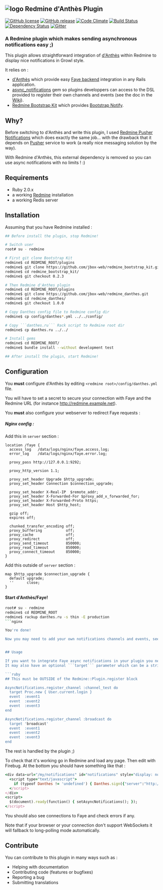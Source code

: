 ## ![logo](https://raw.github.com/jbox-web/redmine_danthes/gh-pages/images/redmine_logo.png) Redmine d'Anthès Plugin

[![GitHub license](https://img.shields.io/github/license/jbox-web/redmine_danthes.svg)](https://github.com/jbox-web/redmine_danthes/blob/devel/LICENSE)
[![GitHub release](https://img.shields.io/github/release/jbox-web/redmine_danthes.svg)](https://github.com/jbox-web/redmine_danthes/releases/latest)
[![Code Climate](https://codeclimate.com/github/jbox-web/redmine_danthes.png)](https://codeclimate.com/github/jbox-web/redmine_danthes)
[![Build Status](https://travis-ci.org/jbox-web/redmine_danthes.svg?branch=devel)](https://travis-ci.org/jbox-web/redmine_danthes)
[![Dependency Status](https://gemnasium.com/jbox-web/redmine_danthes.svg)](https://gemnasium.com/jbox-web/redmine_danthes)
[![Gitter](https://badges.gitter.im/Join%20Chat.svg)](https://gitter.im/jbox-web/redmine_danthes?utm_source=badge&utm_medium=badge&utm_campaign=pr-badge)

### A Redmine plugin which makes sending asynchronous notifications easy ;)

This plugin allows straightforward integration of [d'Anthès](https://github.com/dotpromo/danthes) within Redmine to display nice notifications in Growl style.

It relies on :

* [d'Anthès](https://github.com/dotpromo/danthes) which provide easy [Faye backend](http://faye.jcoglan.com/) integration in any Rails application.
* [async_notifications](https://github.com/jbox-web/async_notifications) gem so plugins developpers can access to the DSL provided to register their own channels and events (see the doc in the [Wiki](https://github.com/jbox-web/redmine_danthes/wiki)).
* [Redmine Bootstrap Kit](https://github.com/jbox-web/redmine_bootstrap_kit) which provides [Bootstrap Notify](https://github.com/mouse0270/bootstrap-notify).

## Why?

Before switching to d'Anthès and write this plugin, I used [Redmine Pusher Notifications](https://github.com/jbox-web/redmine_pusher_notifications) which does exactly the same job... with the drawback that it depends on [Pusher](https://pusher.com/) service to work (a really nice messaging solution by the way).

With Redmine d'Anthès, this external dependency is removed so you can use async notifications with no limits ! :)

## Requirements

* Ruby 2.0.x
* a working [Redmine](http://www.redmine.org/) installation
* a working Redis server

## Installation

Assuming that you have Redmine installed :

```sh
## Before install the plugin, stop Redmine!

# Switch user
root# su - redmine

# First git clone Bootstrap Kit
redmine$ cd REDMINE_ROOT/plugins
redmine$ git clone https://github.com/jbox-web/redmine_bootstrap_kit.git
redmine$ cd redmine_bootstrap_kit/
redmine$ git checkout 0.2.3

# Then Redmine d'Anthes plugin
redmine$ cd REDMINE_ROOT/plugins
redmine$ git clone https://github.com/jbox-web/redmine_danthes.git
redmine$ cd redmine_danthes/
redmine$ git checkout 1.0.0

# Copy Danthes config file to Redmine config dir
redmine$ cp config/danthes*.yml ../../config/

# Copy ```danthes.ru``` Rack script to Redmine root dir
redmine$ cp danthes.ru ../../

# Install gems
redmine$ cd REDMINE_ROOT/
redmine$ bundle install --without development test

## After install the plugin, start Redmine!
```

## Configuration

You **must** configure d'Anthès by editing ```<redmine root>/config/danthes.yml``` file.

You will have to set a secret to secure your connection with Faye and the Redmine URL (for instance http://redmine.example.net).

You **must** also configure your webserver to redirect Faye requests :

##### Nginx config :

Add this in ```server``` section :

```nginx
location /faye {
  access_log   /data/logs/nginx/faye.access.log;
  error_log    /data/logs/nginx/faye.error.log;

  proxy_pass http://127.0.0.1:9292;

  proxy_http_version 1.1;

  proxy_set_header Upgrade $http_upgrade;
  proxy_set_header Connection $connection_upgrade;

  proxy_set_header X-Real-IP  $remote_addr;
  proxy_set_header X-Forwarded-For $proxy_add_x_forwarded_for;
  proxy_set_header X-Forwarded-Proto https;
  proxy_set_header Host $http_host;

  gzip off;
  expires off;

  chunked_transfer_encoding off;
  proxy_buffering           off;
  proxy_cache               off;
  proxy_redirect            off;
  proxy_send_timeout        850000;
  proxy_read_timeout        850000;
  proxy_connect_timeout     850000;
}
```

Add this outside of ```server``` section :

```nginx
map $http_upgrade $connection_upgrade {
  default upgrade;
  ''      close;
}
```

#### Start d'Anthès/Faye!

```sh
root# su - redmine
redmine$ cd REDMINE_ROOT
redmine$ rackup danthes.ru -s thin -E production
```nginx

You're done!

Now you may need to add your own notifications channels and events, see below!


## Usage

If you want to integrate Faye async notifications in your plugin you need to register your own channels and events in your ```init.rb``` file : each channel can have many events.
It may also have an optional ```target``` parameter which can be a string or a Proc.

```ruby
## This must be OUTSIDE of the Redmine::Plugin.register block

AsyncNotifications.register_channel :channel_test do
  target Proc.new { User.current.login }
  event  :event1
  event  :event2
  event  :event3
end

AsyncNotifications.register_channel :broadcast do
  target 'broadcast'
  event  :event1
  event  :event2
  event  :event3
end
```

The rest is handled by the plugin ;)

To check that it's working go in Redmine and load any page. Then edit with Firebug. At the bottom you should have something like that :

```ruby
<div data-url="/my/notifications" id="notifications" style="display: none;">
  <script type="text/javascript">
    if (typeof Danthes != 'undefined') { Danthes.sign({"server":"http://redmine.example.net/faye","timestamp":1427061870776,"channel":"/channel_test/admin","signature":"8416c90289dbdbd35130da4018d376b5469c1793"}) }
  </script>
</div>
<script>
  $(document).ready(function() { setAsyncNotifications(); });
</script>
```

You should also see connections to Faye and check errors if any.

Note that if your browser or your connection don't support WebSockets it will fallback to long-polling mode automatically.

## Contribute

You can contribute to this plugin in many ways such as :
* Helping with documentation
* Contributing code (features or bugfixes)
* Reporting a bug
* Submitting translations
